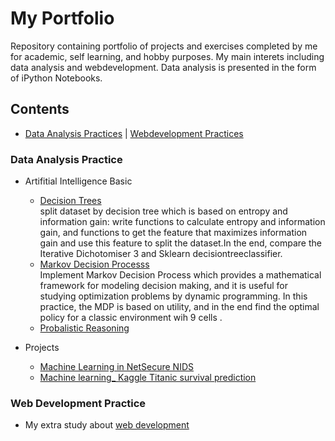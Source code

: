 # My Portfolio
Repository containing portfolio of projects and exercises completed by me for academic, self learning, and hobby purposes. My main interets including data analysis and webdevelopment. Data analysis is presented in the form of iPython Notebooks.

## Contents
  - [Data Analysis Practices](#Data-Analysis-Practice) | [Webdevelopment Practices](#Webdevelopment-Practice)
  

### Data Analysis Practice
- Artifitial Intelligence Basic
 
  - [Decision Trees](https://github.com/icylove12/Liping_Portfolio/blob/main/decision%20trees/Week_4%20_ML_Decision_Trees.ipynb)<br>
  split dataset by decision tree which is based on entropy and information gain: write functions to calculate entropy and information gain, and functions to  get the feature that maximizes information gain and use this feature to split the dataset.In the end, compare the Iterative Dichotomiser 3 and Sklearn decisiontreeclassifier.
  - [Markov Decision Processs](https://github.com/icylove12/Liping_Portfolio/blob/main/Markov%20Decision%20Processes.ipynb)<br>
   Implement Markov Decision Process which provides a mathematical framework for modeling decision making, and it is useful for studying optimization problems by dynamic programming. In this practice, the MDP is based on utility, and in the end find the optimal policy for a classic environment wih 9 cells .
  - [Probalistic Reasoning](https://github.com/icylove12/Liping_Portfolio/blob/main/probabilistic%20reasoning.ipynb)

- Projects
  - [Machine Learning in NetSecure NIDS](https://github.com/icylove12/Liping_Portfolio/blob/main/The%20NetSecure%20NIDS/assignment.ipynb)
  - [Machine learning_ Kaggle Titanic survival prediction](https://github.com/icylove12/Liping_Portfolio/blob/main/Titanic%20Survival%20Prediction.ipynb)
### Web Development Practice
   - My extra study about [web development](https://github.com/icylove12/complete-javascript-course-master)
   

